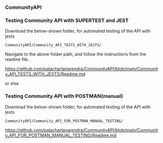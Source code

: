 ### CommunityAPI

### Testing Community API with SUPERTEST and JEST

Download the below-shown folder, for automated testing of the API with jests  

```
CommunityAPI/Community_API_TESTS_WITH_JESTS/
```
Navigate to the above folder path, and follow the instructions from the readme file.

https://github.com/palacharlanarendra/CommunityAPI/blob/main/Community_API_TESTS_WITH_JESTS/Readme.md

or else

### Testing Community API with POSTMAN(manual)

Download the below-shown folder, for automated testing of the API with jests  

```
CommunityAPI/Community_API_FOR_POSTMAN_MANUAL_TESTING/
```
https://github.com/palacharlanarendra/CommunityAPI/blob/main/Community_API_FOR_POSTMAN_MANUAL_TESTING/Readme.md
